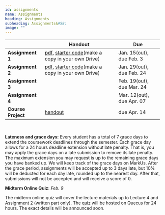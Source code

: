 ```yaml
---
id: assignments
name: Assignments
heading: Assignments
subheading: Assignments&#58;
image: ""
---
```


|           | Handout                | Due
|-----------|------------------------|---------
| **Assignment 1**   | [pdf](assets/assignments/a1.pdf), [starter code](https://colab.research.google.com/github/uoft-csc413/2023/blob/master/assets/assignments/a1-code.ipynb)(make a copy in your own Drive)  | Jan. 15(out), due Feb. 3
| **Assignment 2**   | [pdf](assets/assignments/a2.pdf), [starter code](https://colab.research.google.com/github/uoft-csc413/2023/blob/master/assets/assignments/a2-code.ipynb)(make a copy in your own Drive)   | Jan. 29(out), due Feb. 24
| **Assignment 3**   |   | Feb. 19(out), due Mar. 24
| **Assignment 4**   |   | Mar. 12(out), due Apr. 07
| **Course Project**   |  [handout](assets/misc/project_handout.pdf)     | due Apr. 14

<br/> 

**Lateness and grace days:** Every student has a total of 7 grace days to extend the coursework deadlines through the semester. Each grace day allows for a 24 hours deadline extension without late penalty. That is, you may apply the grace days on a late submission to remove its late penalty. The maximum extension you may request is up to the remaining grace days you have banked up. We will keep track of the grace days on MarkUs. After the grace period, assignments will be accepted up to 3 days late, but 10% will be deducted for each day late, rounded up to the nearest day. After that, submissions will not be accepted and will receive a score of 0. 
<br/> 

**Midterm Online Quiz:**  *Feb. 9* 

The midterm online quiz will cover the lecture materials up to Lecture 4 and Assignment 2 (written part only). The quiz will be hosted on Quecus for 24 hours. The exact details will be announced soon.
